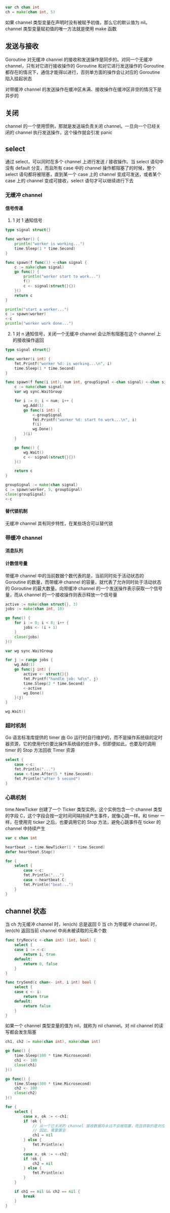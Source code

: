 ```go
var ch chan int
ch = make(chan int, 5)
```

如果 channel 类型变量在声明时没有被赋予初值，那么它的默认值为 nil。channel 类型变量赋初值的唯一方法就是使用 make 函数

## 发送与接收

Goroutine 对无缓冲 channel 的接收和发送操作是同步的。对同一个无缓冲 channel，只有对它进行接收操作的 Goroutine 和对它进行发送操作的 Goroutine 都存在的情况下，通信才能得以进行，否则单方面的操作会让对应的 Goroutine 陷入挂起状态

对带缓冲 channel 的发送操作在缓冲区未满、接收操作在缓冲区非空的情况下是异步的

## 关闭

channel 的一个使用惯例，那就是发送端负责关闭 channel。一旦向一个已经关闭的 channel 执行发送操作，这个操作就会引发 panic

## select

通过 select，可以同时在多个 channel 上进行发送 / 接收操作。当 select 语句中没有 default 分支，而且所有 case 中的 channel 操作都阻塞了的时候，整个 select 语句都将被阻塞，直到某一个 case 上的 channel 变成可发送，或者某个 case 上的 channel 变成可接收，select 语句才可以继续进行下去

### 无缓冲 channel

#### 信号传递

1. 1 对 1 通知信号

```go
type signal struct{}

func worker() {
	println("worker is working...")
	time.Sleep(1 * time.Second)
}

func spawn(f func()) <-chan signal {
	c := make(chan signal)
	go func() {
		println("worker start to work...")
		f()
		c <- signal(struct{}{})
	}()
	return c
}

println("start a worker...")
c := spawn(worker)
<-c
println("worker work done...")
```

2. 1 对 n 通知信号，关闭一个无缓冲 channel 会让所有阻塞在这个 channel 上的接收操作返回

```go
type signal struct{}

func worker(i int) {
	fmt.Printf("worker %d: is working...\n", i)
	time.Sleep(1 * time.Second)
}

func spawn(f func(i int), num int, groupSignal <-chan signal) <-chan signal {
	c := make(chan signal)
	var wg sync.WaitGroup

	for i := 0; i < num; i++ {
		wg.Add(1)
		go func(i int) {
			<-groupSignal
			fmt.Printf("worker %d: start to work...\n", i)
			f(i)
			wg.Done()
		}(i)
	}

	go func() {
		wg.Wait()
		c <- signal(struct{}{})
	}()

	return c
}

groupSignal := make(chan signal)
c := spawn(worker, 5, groupSignal)
close(groupSignal)
<-c
```

#### 替代锁机制

无缓冲 channel 具有同步特性，在某些场合可以替代锁

### 带缓冲 channel

#### 消息队列

#### 计数信号量

带缓冲 channel 中的当前数据个数代表的是，当前同时处于活动状态的 Goroutine 的数量，而带缓冲 channel 的容量，就代表了允许同时处于活动状态的 Goroutine 的最大数量。向带缓冲 channel 的一个发送操作表示获取一个信号量，而从 channel 的一个接收操作则表示释放一个信号量

```go
active := make(chan struct{}, 3)
jobs := make(chan int, 10)

go func() {
    for i := 0; i < 8; i++ {
        jobs <- (i + 1)
    }
    close(jobs)
}()

var wg sync.WaitGroup

for j := range jobs {
    wg.Add(1)
    go func(j int) {
        active <- struct{}{}
        fmt.Printf("handle job: %d\n", j)
        time.Sleep(2 * time.Second)
        <-active
        wg.Done()
    }(j)
}

wg.Wait()
```

### 超时机制

Go 语言标准库提供的 timer 由 Go 运行时自行维护的，而不是操作系统级的定时器资源，它的使用代价要比操作系统级的低许多。但即便如此，也要及时调用 timer 的 Stop 方法回收 Timer 资源

```go
select {
    case <-c:
    fmt.Println("...")
    case <-time.After(5 * time.Second):
    fmt.Println("after 5 second")
}
```

### 心跳机制

time.NewTicker 创建了一个 Ticker 类型实例，这个实例包含一个 channel 类型的字段 C，这个字段会按一定时间间隔持续产生事件，就像心跳一样。和 timer 一样，在使用完 ticker 之后，也要调用它的 Stop 方法，避免心跳事件在 ticker 的 channel 中持续产生

```go
var c chan int

heartbeat := time.NewTicker(1 * time.Second)
defer heartbeat.Stop()

for {
    select {
        case <-c:
        fmt.Println("...")
        case <-heartbeat.C:
        fmt.Println("beat...")
    }
}
```

## channel 状态

当 ch 为无缓冲 channel 时，len(ch) 总是返回 0
当 ch 为带缓冲 channel 时，len(ch) 返回当前 channel 中尚未被读取的元素个数

```go
func tryRecv(c <-chan int) (int, bool) {
	select {
	case i := <-c:
		return i, true
	default:
		return 0, false
	}
}

func trySend(c chan<- int, i int) bool {
	select {
	case c <- i:
		return true
	default:
		return false
	}
}
```

如果一个 channel 类型变量的值为 nil，就称为 nil channel。对 nil channel 的读写都会发生阻塞

```go
ch1, ch2 := make(chan int), make(chan int)

go func() {
    time.Sleep(100 * time.Microsecond)
    ch1 <- 100
    close(ch1)
}()

go func() {
    time.Sleep(300 * time.Microsecond)
    ch2 <- 300
    close(ch2)
}()

for {
    select {
        case x, ok := <-ch1:
        if !ok {
            // 从一个已关闭的 channel 接收数据将永远不会被阻塞，而且获取的是对应类型的零值
            // 因此，需要置空
            ch1 = nil
        } else {
            fmt.Println(x)
        }
        case x, ok := <-ch2:
        if !ok {
            ch2 = nil
        } else {
            fmt.Println(x)
        }
    }

    if ch1 == nil && ch2 == nil {
        break
    }
}
```
